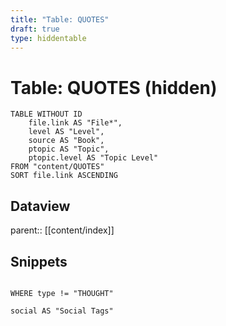 ```yaml
---
title: "Table: QUOTES"
draft: true
type: hiddentable
---
```

# Table: QUOTES (hidden)
```dataview
TABLE WITHOUT ID
	file.link AS "File*",
	level AS "Level",
	source AS "Book",
	ptopic AS "Topic",
	ptopic.level AS "Topic Level"
FROM "content/QUOTES"
SORT file.link ASCENDING
```

## Dataview
parent:: [[content/index]]

## Snippets
```dataview

WHERE type != "THOUGHT"

social AS "Social Tags"

```